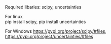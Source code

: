 Required libaries:
  scipy, 
  uncertainties

  For linux\
    pip install scipy, 
    pip install uncertainties

  For Windows
    https://pypi.org/project/scipy/#files, 
    https://pypi.org/project/uncertainties/#files  
